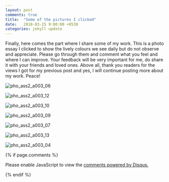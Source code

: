 ```yaml
---
layout: post
comments: true
title:  "Some of the pictures I clicked"
date:   2018-03-25 9:00:00 +0530
categories: jekyll update
---
```


Finally, here comes the part where I share some of my work. This is a photo essay I clicked to show the lively colours we see daily but do not observe and appreciate. Please go through them and comment what you feel and where I can improve. Your feedback will be very important for me, do share it with your friends and loved ones. Above all, thank you readers for the views I got for my previous post and yes, I will continue posting more about my work.
Peace!

![pho_ass2_a003_06](https://user-images.githubusercontent.com/36674020/37876957-ab23a050-3071-11e8-9133-f3b38b91e364.jpg)

![pho_ass2_a003_12](https://user-images.githubusercontent.com/36674020/37876962-aff14a56-3071-11e8-8cf6-6d0df51463a3.jpg)

![pho_ass2_a003_10](https://user-images.githubusercontent.com/36674020/37876963-b2cc55c2-3071-11e8-9226-cdc53696d01f.jpg)

![pho_ass2_a003_09](https://user-images.githubusercontent.com/36674020/37876982-eed52c56-3071-11e8-946e-31dc0bf2b410.jpg)

![pho_ass2_a003_07](https://user-images.githubusercontent.com/36674020/37877008-2dd5034a-3072-11e8-9dd1-b785282f2f55.jpg)

![pho_ass2_a003_13](https://user-images.githubusercontent.com/36674020/37877034-91b4af28-3072-11e8-872b-c09dc518e4ea.jpg)

![pho_ass2_a003_04](https://user-images.githubusercontent.com/36674020/37877066-02914832-3073-11e8-8cce-c411aac3e39f.jpg)


{% if page.comments %}
<div id="disqus_thread"></div>
<script>

/**
*  RECOMMENDED CONFIGURATION VARIABLES: EDIT AND UNCOMMENT THE SECTION BELOW TO INSERT DYNAMIC VALUES FROM YOUR PLATFORM OR CMS.
*  LEARN WHY DEFINING THESE VARIABLES IS IMPORTANT: https://disqus.com/admin/universalcode/#configuration-variables*/
/*
var disqus_config = function () {
this.page.url = PAGE_URL;  // Replace PAGE_URL with your page's canonical URL variable
this.page.identifier = PAGE_IDENTIFIER; // Replace PAGE_IDENTIFIER with your page's unique identifier variable
};
*/
(function() { // DON'T EDIT BELOW THIS LINE
var d = document, s = d.createElement('script');
s.src = 'https://shreyasgangaram-github-io.disqus.com/embed.js';
s.setAttribute('data-timestamp', +new Date());
(d.head || d.body).appendChild(s);
})();
</script>
<noscript>Please enable JavaScript to view the <a href="https://disqus.com/?ref_noscript">comments powered by Disqus.</a></noscript>

{% endif %}
